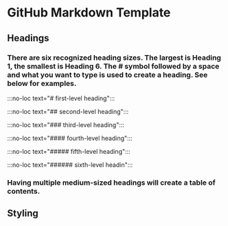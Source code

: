 # GitHub Markdown Template
## Headings

### There are six recognized heading sizes. The largest is Heading 1, the smallest is Heading 6. The # symbol followed by a space and what you want to type is used to create a heading. See below for examples.

:::no-loc text="# first-level heading":::

:::no-loc text="## second-level heading":::

:::no-loc text="### third-level heading":::

:::no-loc text="#### fourth-level heading":::

:::no-loc text="##### fifth-level heading":::

:::no-loc text="###### sixth-level headin":::

### Having multiple medium-sized headings will create a table of contents.


## Styling

